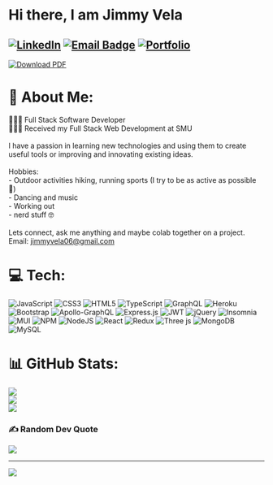 # Hi there, I am Jimmy Vela
## [![LinkedIn](https://img.shields.io/badge/LinkedIn-%230077B5.svg?logo=linkedin&logoColor=white)](https://www.linkedin.com/in/jimmy-vela/) [![Email Badge](https://img.shields.io/badge/Gmail-red?style=flat-square&logo=gmail&logoColor=blue&labelColor=white&color=blue)](mailto:jimmyvela06@gmail.com) [![Portfolio](https://img.shields.io/badge/PORTFOLIO%20-black?logo=rocket&logoWidth=20)](https://jimmyvela-portfolio.com/)

[![Download PDF](https://img.shields.io/badge/Download-PDF-blue)](/path/to/your/pdf/file.pdf)



<script>
document.querySelector('.btn').addEventListener('click', function() {
    window.open('path/to/your/pdf/file.pdf', '_blank');
});
</script>



# 💫 About Me:
👨🏻‍💻 Full Stack Software Developer <br>👨🏻‍🎓 Received my Full Stack Web Development at SMU <br><br>I have a passion in learning new technologies and using them to create useful tools or improving and innovating existing ideas.  <br><br> Hobbies: <br>     - Outdoor activities hiking, running sports (I try to be as active as possible 🌝)<br>     - Dancing and music<br>     - Working out <br>     - nerd stuff 🤓<br><br>Lets connect, ask me anything and maybe colab together on a project.<br>Email: jimmyvela06@gmail.com 


# 💻 Tech:
![JavaScript](https://img.shields.io/badge/javascript-%23323330.svg?style=for-the-badge&logo=javascript&logoColor=%23F7DF1E) ![CSS3](https://img.shields.io/badge/css3-%231572B6.svg?style=for-the-badge&logo=css3&logoColor=white) ![HTML5](https://img.shields.io/badge/html5-%23E34F26.svg?style=for-the-badge&logo=html5&logoColor=white) ![TypeScript](https://img.shields.io/badge/typescript-%23007ACC.svg?style=for-the-badge&logo=typescript&logoColor=white) ![GraphQL](https://img.shields.io/badge/-GraphQL-E10098?style=for-the-badge&logo=graphql&logoColor=white) ![Heroku](https://img.shields.io/badge/heroku-%23430098.svg?style=for-the-badge&logo=heroku&logoColor=white) ![Bootstrap](https://img.shields.io/badge/bootstrap-%238511FA.svg?style=for-the-badge&logo=bootstrap&logoColor=white) ![Apollo-GraphQL](https://img.shields.io/badge/-ApolloGraphQL-311C87?style=for-the-badge&logo=apollo-graphql) ![Express.js](https://img.shields.io/badge/express.js-%23404d59.svg?style=for-the-badge&logo=express&logoColor=%2361DAFB) ![JWT](https://img.shields.io/badge/JWT-black?style=for-the-badge&logo=JSON%20web%20tokens) ![jQuery](https://img.shields.io/badge/jquery-%230769AD.svg?style=for-the-badge&logo=jquery&logoColor=white) ![Insomnia](https://img.shields.io/badge/Insomnia-black?style=for-the-badge&logo=insomnia&logoColor=5849BE) ![MUI](https://img.shields.io/badge/MUI-%230081CB.svg?style=for-the-badge&logo=mui&logoColor=white) ![NPM](https://img.shields.io/badge/NPM-%23CB3837.svg?style=for-the-badge&logo=npm&logoColor=white) ![NodeJS](https://img.shields.io/badge/node.js-6DA55F?style=for-the-badge&logo=node.js&logoColor=white) ![React](https://img.shields.io/badge/react-%2320232a.svg?style=for-the-badge&logo=react&logoColor=%2361DAFB) ![Redux](https://img.shields.io/badge/redux-%23593d88.svg?style=for-the-badge&logo=redux&logoColor=white) ![Three js](https://img.shields.io/badge/threejs-black?style=for-the-badge&logo=three.js&logoColor=white) ![MongoDB](https://img.shields.io/badge/MongoDB-%234ea94b.svg?style=for-the-badge&logo=mongodb&logoColor=white) ![MySQL](https://img.shields.io/badge/mysql-%2300000f.svg?style=for-the-badge&logo=mysql&logoColor=white)
# 📊 GitHub Stats:
![](https://github-readme-stats.vercel.app/api?username=Jimmy-Vela06&theme=dark&hide_border=false&include_all_commits=true&count_private=true)<br/>
![](https://github-readme-streak-stats.herokuapp.com/?user=Jimmy-Vela06&theme=dark&hide_border=false)<br/>
![](https://github-readme-stats.vercel.app/api/top-langs/?username=Jimmy-Vela06&theme=dark&hide_border=false&include_all_commits=true&count_private=true&layout=compact)

<!--
## 🏆 GitHub Trophies
![](https://github-profile-trophy.vercel.app/?username=Jimmy-Vela06&theme=radical&no-frame=false&no-bg=false&margin-w=4)
-->

### ✍️ Random Dev Quote
![](https://quotes-github-readme.vercel.app/api?type=horizontal&theme=radical)




---
[![](https://visitcount.itsvg.in/api?id=Jimmy-Vela06&icon=0&color=0)](https://visitcount.itsvg.in)


